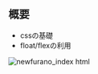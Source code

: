 ## 概要

- cssの基礎
- float/flexの利用

![newfurano_index html](https://user-images.githubusercontent.com/73999137/160314776-c3c0f70b-37b1-4e36-a30d-b66b0648214a.png)
